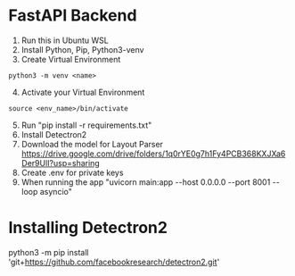 # FastAPI Backend

1. Run this in Ubuntu WSL 
2. Install Python, Pip, Python3-venv
3. Create Virtual Environment 
```
python3 -m venv <name>
```
4. Activate your Virtual Environment
```
source <env_name>/bin/activate
```
5. Run "pip install -r requirements.txt"
6. Install Detectron2
7. Download the model for Layout Parser https://drive.google.com/drive/folders/1q0rYE0g7h1Fy4PCB368KXJXa6Der9UlI?usp=sharing
8. Create .env for private keys
9. When running the app "uvicorn main:app --host 0.0.0.0 --port 8001 --loop asyncio"


# Installing Detectron2
python3 -m pip install 'git+https://github.com/facebookresearch/detectron2.git'
